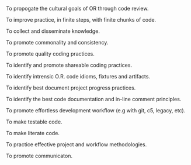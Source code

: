 To propogate the cultural goals of OR through code review.

To improve practice, in finite steps, with finite chunks of code.

To collect and disseminate knowledge.

To promote commonality and consistency.

To promote quality coding practices.

To identify and promote shareable coding practices.

To identify intrensic O.R. code idioms, fixtures and artifacts.

To identify best document project progress practices.

To identify the best code documentation and in-line comment principles.

To promote effortless development workflow (e.g with git, c5, legacy, etc).

To make testable code.

To make literate code.

To practice effective project and workflow methodologies.

To promote communicaton.
